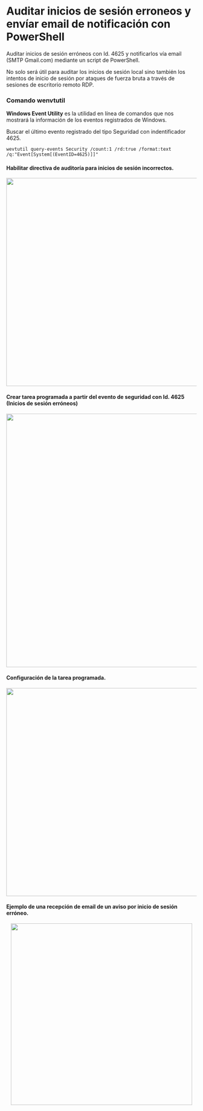 # Auditar inicios de sesión erroneos y envíar email de notificación con PowerShell
Auditar inicios de sesión erróneos con Id. 4625 y notificarlos vía email (SMTP Gmail.com) mediante un script de PowerShell.

No solo será útil para auditar los inicios de sesión local sino también los intentos de inicio de sesión por ataques de fuerza bruta a través de sesiones de escritorio remoto RDP.

### Comando wenvtutil
**Windows Event Utility** es la utilidad en línea de comandos que nos mostrará la información de los eventos registrados de Windows.

Buscar el último evento registrado del tipo Seguridad con indentificador 4625. 

``
wevtutil query-events Security /count:1 /rd:true /format:text /q:"Event[System[(EventID=4625)]]"
``

#### Habilitar directiva de auditoría para inicios de sesión incorrectos.

<p align="center">
<img src="https://raw.githubusercontent.com/adrianlois/Auditar-inicios-sesion-erroneos-envio-email-PowerShell/master/screenshots/secpol-auditar-inicio-sesion-erroneo.png" width="550" />
</p>

#### Crear tarea programada a partir del evento de seguridad con Id. 4625 (Inicios de sesión erróneos)

<p align="center">
<img src="https://raw.githubusercontent.com/adrianlois/Auditar-inicios-sesion-erroneos-envio-email-PowerShell/master/screenshots/eventvwr-id4635-inicio-sesion-incorrecto.png" width="670" />
</p>

#### Configuración de la tarea programada.

<p align="center">
<img src="https://raw.githubusercontent.com/adrianlois/Auditar-inicios-sesion-erroneos-envio-email-PowerShell/master/screenshots/taskschd-desencadenador-inicio-sesion-incorrecto-id4625.png" width="550" />
</p>

#### Ejemplo de una recepción de email de un aviso por inicio de sesión erróneo. 

<p align="center">
<img src="https://raw.githubusercontent.com/adrianlois/Auditar-inicios-sesion-erroneos-envio-email-PowerShell/master/screenshots/email-aviso-inicio-sesion-incorrecto.png" width="480" />
</p>
